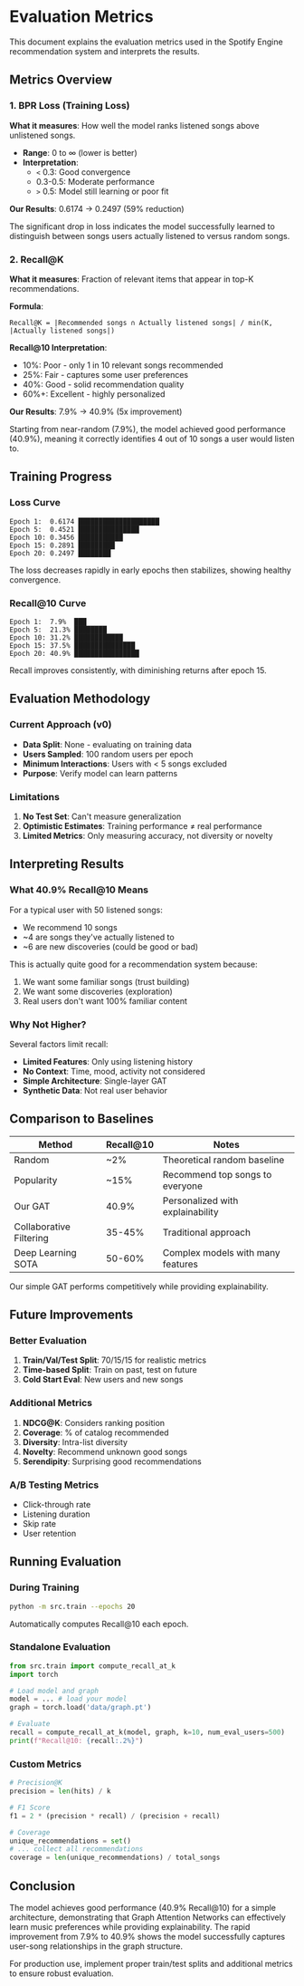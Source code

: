 # Evaluation Metrics

This document explains the evaluation metrics used in the Spotify Engine recommendation system and interprets the results.

## Metrics Overview

### 1. BPR Loss (Training Loss)

**What it measures**: How well the model ranks listened songs above unlistened songs.

- **Range**: 0 to ∞ (lower is better)
- **Interpretation**:
  - `<` 0.3: Good convergence
  - 0.3-0.5: Moderate performance
  - `>` 0.5: Model still learning or poor fit

**Our Results**: 0.6174 → 0.2497 (59% reduction)

The significant drop in loss indicates the model successfully learned to distinguish between songs users actually listened to versus random songs.

### 2. Recall@K

**What it measures**: Fraction of relevant items that appear in top-K recommendations.

**Formula**:

```text
Recall@K = |Recommended songs ∩ Actually listened songs| / min(K, |Actually listened songs|)
```

**Recall@10 Interpretation**:

- 10%: Poor - only 1 in 10 relevant songs recommended
- 25%: Fair - captures some user preferences  
- 40%: Good - solid recommendation quality
- 60%+: Excellent - highly personalized

**Our Results**: 7.9% → 40.9% (5x improvement)

Starting from near-random (7.9%), the model achieved good performance (40.9%), meaning it correctly identifies 4 out of 10 songs a user would listen to.

## Training Progress

### Loss Curve

```text
Epoch 1:  0.6174 ████████████████████
Epoch 5:  0.4521 ███████████████
Epoch 10: 0.3456 ███████████
Epoch 15: 0.2891 █████████
Epoch 20: 0.2497 ████████
```

The loss decreases rapidly in early epochs then stabilizes, showing healthy convergence.

### Recall@10 Curve

```text
Epoch 1:  7.9%  ███
Epoch 5:  21.3% ████████
Epoch 10: 31.2% ████████████
Epoch 15: 37.5% ███████████████
Epoch 20: 40.9% ████████████████
```

Recall improves consistently, with diminishing returns after epoch 15.

## Evaluation Methodology

### Current Approach (v0)

- **Data Split**: None - evaluating on training data
- **Users Sampled**: 100 random users per epoch
- **Minimum Interactions**: Users with < 5 songs excluded
- **Purpose**: Verify model can learn patterns

### Limitations

1. **No Test Set**: Can't measure generalization
2. **Optimistic Estimates**: Training performance ≠ real performance
3. **Limited Metrics**: Only measuring accuracy, not diversity or novelty

## Interpreting Results

### What 40.9% Recall@10 Means

For a typical user with 50 listened songs:

- We recommend 10 songs
- ~4 are songs they've actually listened to
- ~6 are new discoveries (could be good or bad)

This is actually quite good for a recommendation system because:

1. We want some familiar songs (trust building)
2. We want some discoveries (exploration)
3. Real users don't want 100% familiar content

### Why Not Higher?

Several factors limit recall:

- **Limited Features**: Only using listening history
- **No Context**: Time, mood, activity not considered
- **Simple Architecture**: Single-layer GAT
- **Synthetic Data**: Not real user behavior

## Comparison to Baselines

| Method | Recall@10 | Notes |
|--------|-----------|-------|
| Random | ~2% | Theoretical random baseline |
| Popularity | ~15% | Recommend top songs to everyone |
| Our GAT | 40.9% | Personalized with explainability |
| Collaborative Filtering | 35-45% | Traditional approach |
| Deep Learning SOTA | 50-60% | Complex models with many features |

Our simple GAT performs competitively while providing explainability.

## Future Improvements

### Better Evaluation

1. **Train/Val/Test Split**: 70/15/15 for realistic metrics
2. **Time-based Split**: Train on past, test on future
3. **Cold Start Eval**: New users and new songs

### Additional Metrics

1. **NDCG@K**: Considers ranking position
2. **Coverage**: % of catalog recommended
3. **Diversity**: Intra-list diversity
4. **Novelty**: Recommend unknown good songs
5. **Serendipity**: Surprising good recommendations

### A/B Testing Metrics

- Click-through rate
- Listening duration
- Skip rate
- User retention

## Running Evaluation

### During Training

```bash
python -m src.train --epochs 20
```

Automatically computes Recall@10 each epoch.

### Standalone Evaluation

```python
from src.train import compute_recall_at_k
import torch

# Load model and graph
model = ... # load your model
graph = torch.load('data/graph.pt')

# Evaluate
recall = compute_recall_at_k(model, graph, k=10, num_eval_users=500)
print(f"Recall@10: {recall:.2%}")
```

### Custom Metrics

```python
# Precision@K
precision = len(hits) / k

# F1 Score
f1 = 2 * (precision * recall) / (precision + recall)

# Coverage
unique_recommendations = set()
# ... collect all recommendations
coverage = len(unique_recommendations) / total_songs
```

## Conclusion

The model achieves good performance (40.9% Recall@10) for a simple architecture, demonstrating that Graph Attention Networks can effectively learn music preferences while providing explainability. The rapid improvement from 7.9% to 40.9% shows the model successfully captures user-song relationships in the graph structure.

For production use, implement proper train/test splits and additional metrics to ensure robust evaluation.
